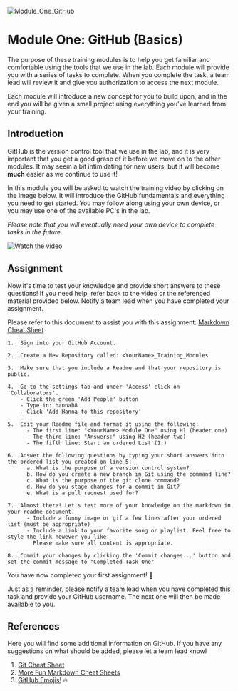 
![Module_One_GitHub](https://github.com/hannab8/Module_One_GitHub/assets/83167499/b9977862-4ef7-466e-8550-2294b79ddc8a)

# Module One: GitHub (Basics)
The purpose of these training modules is to help you get familiar and comfortable using the tools that we use in the lab. Each module will provide you with a series of tasks to complete. When you complete the task, a team lead will review it and give you authorization to access the next module.

Each module will introduce a new concept for you to build upon, and in the end you will be given a small project using everything you've learned from your training.

## Introduction

GitHub is the version control tool that we use in the lab, and it is very important that you get a good grasp of it before we move on to the other modules. It may seem a bit intimidating for new users, but it will become **much** easier as we continue to use it!

In this module you will be asked to watch the training video by clicking on the image below. It will introduce the GitHub fundamentals and everything you need to get started. You may follow along using your own device, or you may use one of the available PC's in the lab. 

*Please note that you will eventually need your own device to complete tasks in the future.*

[![Watch the video](https://img.youtube.com/vi/tRZGeaHPoaw/hqdefault.jpg)](https://www.youtube.com/embed/tRZGeaHPoaw)


## Assignment

Now it's time to test your knowledge and provide short answers to these questions! If you need help, refer back to the video or the referenced material provided below. Notify a team lead when you have completed your assignment.

Please refer to this document to assist you with this assignment: [Markdown Cheat Sheet](https://github.com/adam-p/markdown-here/wiki/Markdown-Cheatsheet)

```
1.  Sign into your GitHub Account.

2.  Create a New Repository called: <YourName>_Training_Modules

3.  Make sure that you include a Readme and that your repository is public.

4.  Go to the settings tab and under 'Access' click on 'Collaborators'.
    - Click the green 'Add People' button
    - Type in: hannab8
    - Click 'Add Hanna to this repository'

5.  Edit your Readme file and format it using the following:
      - The first line: "<YourName> Module One" using H1 (header one)
      - The third line: "Answers:" using H2 (header two)
      - The fifth line: Start an ordered List (1.)

6.  Answer the following questions by typing your short answers into the ordered list you created on line 5:
      a. What is the purpose of a version control system?
      b. How do you create a new branch in Git using the command line?
      c. What is the purpose of the git clone command?
      d. How do you stage changes for a commit in Git?
      e. What is a pull request used for?

7.  Almost there! Let's test more of your knowledge on the markdown in your readme document.
      - Include a funny image or gif a few lines after your ordered list (must be appropriate)
      - Include a link to your favorite song or playlist. Feel free to style the link however you like.
        Please make sure all content is appropriate.

8.  Commit your changes by clicking the 'Commit changes...' button and set the commit message to "Completed Task One"
```

You have now completed your first assignment! 🤘

Just as a reminder, please notify a team lead when you have completed this task and provide your GitHub username. The next one will then be made available to you.

## References
Here you will find some additional information on GitHub. If you have any suggestions on what should be added, please let a team lead know!

1. [Git Cheat Sheet](https://education.github.com/git-cheat-sheet-education.pdf)
2. [More Fun Markdown Cheat Sheets](https://enterprise.github.com/downloads/en/markdown-cheatsheet.pdf)
3. [GitHub Emojis!](https://gitmoji.dev/) :fire:
   
